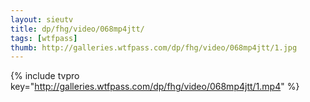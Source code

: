 ```yaml
--- 
layout: sieutv
title: dp/fhg/video/068mp4jtt/
tags: [wtfpass]
thumb: http://galleries.wtfpass.com/dp/fhg/video/068mp4jtt/1.jpg
---
```

{% include tvpro key="http://galleries.wtfpass.com/dp/fhg/video/068mp4jtt/1.mp4" %} 
